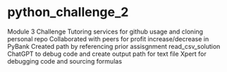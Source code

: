 # python_challenge_2
Module 3 Challenge
Tutoring services for github usage and cloning personal repo
Collaborated with peers for profit increase/decrease in PyBank
Created path by referencing prior assisgnment read_csv_solution
ChatGPT to debug code and create output path for text file
Xpert for debugging code and sourcing formulas
